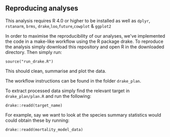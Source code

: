 ## Reproducing analyses

This analysis requires R 4.0 or higher to be installed as well as `dplyr`, `rstanarm`, `brms`, `drake`,`loo`,`future`,`cowplot` & `ggplot2`

In order to maximise the reproducibility of our analyses, we've implemented the code in a make-like workflow using the R package drake.
To reproduce the analysis simply download this repository and open R in the downloaded directory. Then simply run:

```
source("run_drake.R")
```

This should clean, summarise and plot the data.

The workflow instructions can be found in the folder `drake_plan`.

To extract processed data simply find the relevant target in `drake_plan/plan.R` and run the following:

```
drake::readd(target_name)
```

For example, say we want to look at the species summary statistics would could obtain these by running:

```
drake::readd(mortality_model_data)
```